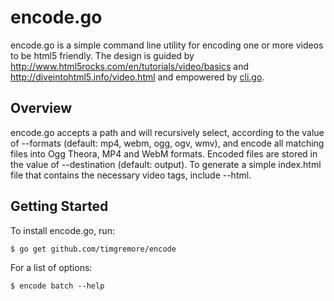 # encode.go
encode.go is a simple command line utility for encoding one or more
videos to be html5 friendly. The design is guided by
http://www.html5rocks.com/en/tutorials/video/basics and
http://diveintohtml5.info/video.html and empowered by [cli.go](https://github.com/codegangsta/cli).

## Overview
encode.go accepts a path and will recursively select, according to the value of --formats (default: mp4, webm,
ogg, ogv, wmv), and encode all matching files into Ogg Theora, MP4 and WebM formats. Encoded files are stored in the value of --destination (default: output). To generate a simple index.html file that contains the necessary video tags, include --html.

## Getting Started
To install encode.go, run:
```
$ go get github.com/timgremore/encode
```

For a list of options:
```
$ encode batch --help
```
